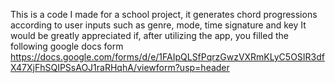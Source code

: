 This is a code I made for a school project, it generates chord progressions according to user inputs such as genre, mode, time signature and key
It would be greatly appreciated if, after utilizing the app, you filled the following google docs form https://docs.google.com/forms/d/e/1FAIpQLSfPqrzGwzVXRmKLyC5OSIR3dfX47XjFhSQIPSsAOJ1raRHqhA/viewform?usp=header
